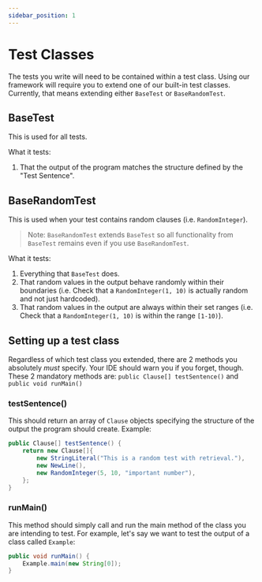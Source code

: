 ```yaml
---
sidebar_position: 1
---
```


# Test Classes
The tests you write will need to be contained within a test class. Using our framework will require you to extend one of our built-in test classes. Currently, that means extending either `BaseTest` or `BaseRandomTest`.

## BaseTest
This is used for all tests.

What it tests:
1. That the output of the program matches the structure defined by the "Test Sentence".

## BaseRandomTest
This is used when your test contains random clauses (i.e. `RandomInteger`).
> Note: `BaseRandomTest` extends `BaseTest` so all functionality from `BaseTest` remains even if you use `BaseRandomTest`.

What it tests:
1. Everything that `BaseTest` does.
2. That random values in the output behave randomly within their boundaries (i.e. Check that a `RandomInteger(1, 10)` is actually random and not just hardcoded).
3. That random values in the output are always within their set ranges (i.e. Check that a `RandomInteger(1, 10)` is within the range `[1-10)`).

## Setting up a test class
Regardless of which test class you extended, there are 2 methods you absolutely *must* specify. Your IDE should warn you if you forget, though. These 2 mandatory methods are:
`public Clause[] testSentence()` and `public void runMain()`

### testSentence()
This should return an array of `Clause` objects specifying the structure of the output the program should create.
Example:
```java
public Clause[] testSentence() {
    return new Clause[]{
        new StringLiteral("This is a random test with retrieval."),
        new NewLine(),
        new RandomInteger(5, 10, "important number"),
    };
}
```

### runMain()
This method should simply call and run the main method of the class you are intending to test. For example, let's say we want to test the output of a class called `Example`:
```java
public void runMain() {
    Example.main(new String[0]);
}
```

